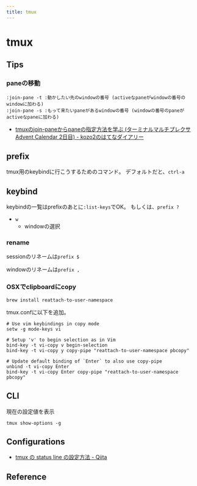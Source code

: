 ```yaml
---
title: tmux
---
```

# tmux

## Tips

### paneの移動

```tmux
:join-pane -t :動かしたい先のwindowの番号 (activeなpaneがwindowの番号のwindowに加わる)
:join-pane -s :もって来たいpaneがあるwindowの番号 (windowの番号のpaneがactiveなpaneに加わる)
```

* [tmuxのjoin-paneからpaneの指定方法を学ぶ (ターミナルマルチプレクサ Advent Calendar 2日目) - kozo2のはてなダイアリー](http://d.hatena.ne.jp/kozo2/20111202/1322827858)

## prefix
tmux用のkeybindに行こうするためのコマンド。
デフォルトだと、`ctrl-a`

## keybind
keybindの一覧はprefixのあとに`:list-keys`でOK。
もしくは、`prefix ?`

* `w`
    * windowの選択


### rename
sessionのリネームは`prefix $`

windowのリネームは`prefix ,`

### OSXでclipboardにcopy

```
brew install reattach-to-user-namespace
```

tmux.confに以下を追加。

```tmux
# Use vim keybindings in copy mode
setw -g mode-keys vi

# Setup 'v' to begin selection as in Vim
bind-key -t vi-copy v begin-selection
bind-key -t vi-copy y copy-pipe "reattach-to-user-namespace pbcopy"

# Update default binding of `Enter` to also use copy-pipe
unbind -t vi-copy Enter
bind-key -t vi-copy Enter copy-pipe "reattach-to-user-namespace pbcopy"
```

## CLI
現在の設定値を表示

```
tmux show-options -g
```

## Configurations
* [tmux の status line の設定方法 - Qiita](https://qiita.com/nojima/items/9bc576c922da3604a72b)


## Reference
